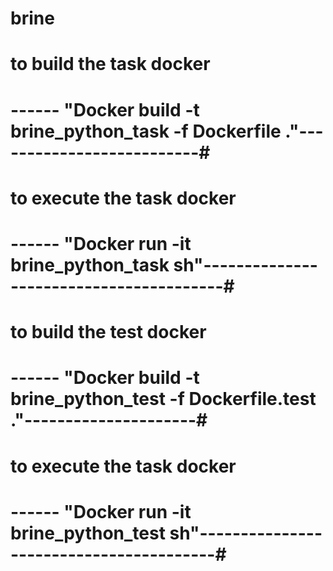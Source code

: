 # brine


# to build the  task docker #
# ------ "Docker build -t brine_python_task -f Dockerfile ."--------------------------#

# to execute the  task docker #
# ------ "Docker run -it brine_python_task sh"----------------------------------------#

# to build the  test docker #
# ------ "Docker build -t brine_python_test -f Dockerfile.test ."---------------------#

# to execute the  task docker #
# ------ "Docker run -it brine_python_test sh"----------------------------------------#
